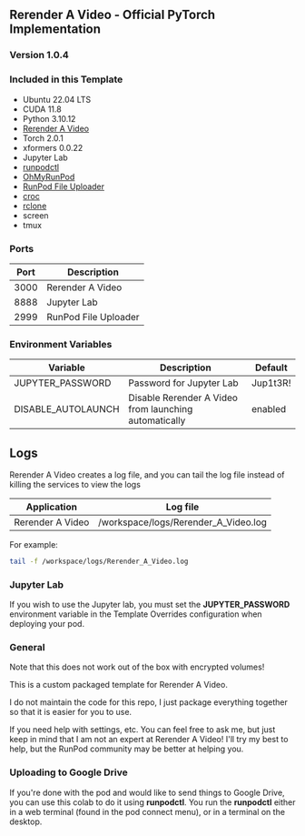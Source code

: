 ## Rerender A Video - Official PyTorch Implementation

### Version 1.0.4

### Included in this Template

* Ubuntu 22.04 LTS
* CUDA 11.8
* Python 3.10.12
* [Rerender A Video](
  https://github.com/williamyang1991/Rerender_A_Video)
* Torch 2.0.1
* xformers 0.0.22
* Jupyter Lab
* [runpodctl](https://github.com/runpod/runpodctl)
* [OhMyRunPod](https://github.com/kodxana/OhMyRunPod)
* [RunPod File Uploader](https://github.com/kodxana/RunPod-FilleUploader)
* [croc](https://github.com/schollz/croc)
* [rclone](https://rclone.org/)
* screen
* tmux

### Ports

| Port | Description          |
|------|----------------------|
| 3000 | Rerender A Video     |
| 8888 | Jupyter Lab          |
| 2999 | RunPod File Uploader |

### Environment Variables

| Variable           | Description                                           | Default  |
|--------------------|-------------------------------------------------------|----------|
| JUPYTER_PASSWORD   | Password for Jupyter Lab                              | Jup1t3R! |
| DISABLE_AUTOLAUNCH | Disable Rerender A Video from launching automatically | enabled  |

## Logs

Rerender A Video creates a log file, and you can tail the log file
instead of killing the services to view the logs

| Application      | Log file                             |
|------------------|--------------------------------------|
| Rerender A Video | /workspace/logs/Rerender_A_Video.log |

For example:

```bash
tail -f /workspace/logs/Rerender_A_Video.log
```

### Jupyter Lab

If you wish to use the Jupyter lab, you must set
the **JUPYTER_PASSWORD** environment variable in the
Template Overrides configuration when deploying
your pod.

### General

Note that this does not work out of the box with
encrypted volumes!

This is a custom packaged template for Rerender A Video.

I do not maintain the code for this repo,
I just package everything together so that it is
easier for you to use.

If you need help with settings, etc. You can feel free
to ask me, but just keep in mind that I am not an expert
at Rerender A Video! I'll try my best to help, but the
RunPod community may be better at helping you.

### Uploading to Google Drive

If you're done with the pod and would like to send
things to Google Drive, you can use this colab to do it
using **runpodctl**. You run the **runpodctl** either in
a web terminal (found in the pod connect menu), or
in a terminal on the desktop.